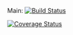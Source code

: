 Main: [![Build Status](https://app.travis-ci.com/anthonynikhilreddy/swe1-app.svg?branch=main)](https://app.travis-ci.com/anthonynikhilreddy/swe1-app)

[![Coverage Status](https://coveralls.io/repos/github/anthonynikhilreddy/swe1-app/badge.svg?branch=main)](https://coveralls.io/github/anthonynikhilreddy/swe1-app?branch=main)
